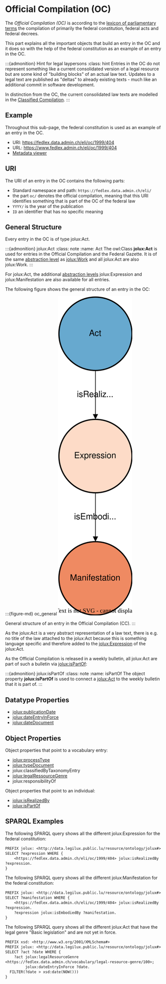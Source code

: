 # Official Compilation (OC)

The *Official Compilation (OC)* is according to the [lexicon of parliamentary terms](https://www.parlament.ch/en/%C3%BCber-das-parlament/parlamentsw%C3%B6rterbuch/parlamentsw%C3%B6rterbuch-detail?WordId=11#q=official) the compilation of primarily the federal constitution, federal acts and federal decrees.

This part explains all the important objects that build an entry in the OC and it does so with the help of the federal constitution as an example of an entry in the OC.

:::{admonition} Hint for legal laypersons
:class: hint
Entries in the OC do not represent something like a current consolidated version of a legal resource but are some kind of "building blocks" of an actual law text. Updates to a legal text are published as "deltas" to already existing texts - much like an additional commit in software development.

In distinction from the OC, the current consolidated law texts are modelled in the [Classified Compilation](classified_compilation.md).
:::

## Example

Throughout this sub-page, the federal constitution is used as an example of an entry in the OC.

- URI: https://fedlex.data.admin.ch/eli/oc/1999/404
- URL: https://www.fedlex.admin.ch/eli/oc/1999/404
- [Metadata viewer](https://fedlex.data.admin.ch/en-CH/metadata?value=https:%2F%2Ffedlex.data.admin.ch%2Feli%2Foc%2F1999%2F404)

## URI

The URI of an entry in the OC contains the following parts:

- Standard namespace and path: `https://fedlex.data.admin.ch/eli/`
- the part `oc/` denotes the official compilation, meaning that this URI identifies something that is part of the OC of the federal law
- `YYYY/` is the year of the publication
- `ID` an identifier that has no specific meaning

## General Structure

Every entry in the OC is of type jolux:Act.

:::{admonition} jolux:Act
:class: note
:name: Act
The owl:Class **jolux:Act** is used for entries in the Official Compilation and the Federal Gazette. It is of the same [abstraction level](abstraction_levels.md) as [jolux:Work](#Work) and all jolux:Act are also jolux:Work.
:::

For jolux:Act, the additional [abstraction levels](abstraction_levels.md) jolux:Expression and jolux:Manifestation are also available for all entries.

The following figure shows the general structure of an entry in the OC:

:::{figure-md} oc_general
![](img/oc_general.svg)

General structure of an entry in the Official Compilation (CC).
:::

As the jolux:Act is a very abstract representation of a law text, there is e.g. no title of the law attached to the jolux:Act because this is something language specific and therefore added to the [jolux:Expression](#Expression) of the jolux:Act.

As the Official Compilation is released in a weekly bulletin, all jolux:Act are part of such a bulletin via [jolux:isPartOf](#isPartOf):

:::{admonition} jolux:isPartOf
:class: note
:name: isPartOf
The object property **jolux:isPartOf** is used to connect a [jolux:Act](#Act) to the weekly bulletin that it is part of.
:::

## Datatype Properties

- [jolux:publicationDate](#publicationDate)
- [jolux:dateEntryInForce](#dateEntryInForce)
- [jolux:dateDocument](#dateDocument)

## Object Properties

Object properties that point to a vocabulary entry:

- [jolux:processType](vocabularies.md#procedure-types)
- [jolux:typeDocument](vocabularies.md#text-types)
- jolux:classifiedByTaxonomyEntry
- [jolux:legalRessourceGenre](vocabularies.md#act-types)
- jolux:responsibilityOf

Object properties that point to an individual:

- [jolux:isRealizedBy](#isRealizedBy)
- [jolux:isPartOf](#isPartOf)

## SPARQL Examples

The following SPARQL query shows all the different jolux:Expression for the federal constitution:

```sparql
PREFIX jolux: <http://data.legilux.public.lu/resource/ontology/jolux#>
SELECT ?expression WHERE {
    <https://fedlex.data.admin.ch/eli/oc/1999/404> jolux:isRealizedBy ?expression.
}
```

The following SPARQL query shows all the different jolux:Manifestation for the federal constitution:

```sparql
PREFIX jolux: <http://data.legilux.public.lu/resource/ontology/jolux#>
SELECT ?manifestation WHERE {
    <https://fedlex.data.admin.ch/eli/oc/1999/404> jolux:isRealizedBy ?expression.
    ?expression jolux:isEmbodiedBy ?manifestation.
}
```

The following SPARQL query shows all the different jolux:Act that have the legal genre "Basic legislation" and are not yet in force.

```sparql
PREFIX xsd: <http://www.w3.org/2001/XMLSchema#>
PREFIX jolux: <http://data.legilux.public.lu/resource/ontology/jolux#>
SELECT ?act ?date WHERE {
    ?act jolux:legalResourceGenre <https://fedlex.data.admin.ch/vocabulary/legal-resource-genre/100>;
         jolux:dateEntryInForce ?date.
  FILTER(?date > xsd:date(NOW()))
}
```
